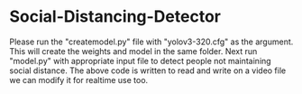 # Social-Distancing-Detector
Please run the "createmodel.py" file with "yolov3-320.cfg" as the argument. This will create the weights and model in the same folder. Next run "model.py" with appropriate input file to detect people not maintaining social distance. The above code is written to read and write on a video file we can modify it for realtime use too. 
